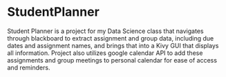 # StudentPlanner
Student Planner is a project for my Data Science class that navigates through blackboard to extract assignment and group data, including due dates and assignment names, and brings that into a Kivy GUI that displays all information. Project also utilizes google calendar API to add these assignments and group meetings to personal calendar for ease of access and reminders. 
